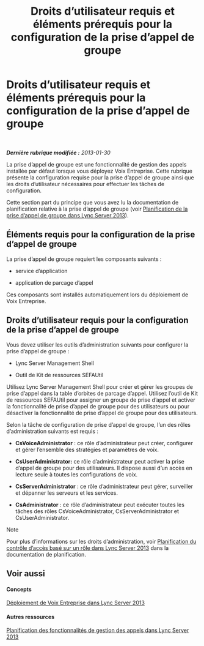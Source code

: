 ﻿---
title: Droits d’utilisateur requis et éléments prérequis pour la configuration de la prise d’appel de groupe
TOCTitle: Droits d’utilisateur requis et éléments prérequis pour la configuration de la prise d’appel de groupe
ms:assetid: 8757b1d3-751d-49c3-b1b8-b678f663f18e
ms:mtpsurl: https://technet.microsoft.com/fr-fr/library/JJ945641(v=OCS.15)
ms:contentKeyID: 53095454
ms.date: 05/20/2016
mtps_version: v=OCS.15
ms.translationtype: HT
---

# Droits d’utilisateur requis et éléments prérequis pour la configuration de la prise d’appel de groupe

 

_**Dernière rubrique modifiée :** 2013-01-30_

La prise d’appel de groupe est une fonctionnalité de gestion des appels installée par défaut lorsque vous déployez Voix Entreprise. Cette rubrique présente la configuration requise pour la prise d’appel de groupe ainsi que les droits d’utilisateur nécessaires pour effectuer les tâches de configuration.

Cette section part du principe que vous avez lu la documentation de planification relative à la prise d’appel de groupe (voir [Planification de la prise d’appel de groupe dans Lync Server 2013](lync-server-2013-planning-for-group-call-pickup.md)).

## Éléments requis pour la configuration de la prise d’appel de groupe

La prise d’appel de groupe requiert les composants suivants :

  - service d’application

  - application de parcage d’appel

Ces composants sont installés automatiquement lors du déploiement de Voix Entreprise.

## Droits d’utilisateur requis pour la configuration de la prise d’appel de groupe

Vous devez utiliser les outils d’administration suivants pour configurer la prise d’appel de groupe :

  - Lync Server Management Shell

  - Outil de Kit de ressources SEFAUtil

Utilisez Lync Server Management Shell pour créer et gérer les groupes de prise d’appel dans la table d’orbites de parcage d’appel. Utilisez l’outil de Kit de ressources SEFAUtil pour assigner un groupe de prise d’appel et activer la fonctionnalité de prise d’appel de groupe pour des utilisateurs ou pour désactiver la fonctionnalité de prise d’appel de groupe pour des utilisateurs.

Selon la tâche de configuration de prise d’appel de groupe, l’un des rôles d’administration suivants est requis :

  - **CsVoiceAdministrator** : ce rôle d’administrateur peut créer, configurer et gérer l’ensemble des stratégies et paramètres de voix.

  - **CsUserAdministrator:** ce rôle d’administrateur peut activer la prise d’appel de groupe pour des utilisateurs. Il dispose aussi d’un accès en lecture seule à toutes les configurations de voix.

  - **CsServerAdministrator** : ce rôle d’administrateur peut gérer, surveiller et dépanner les serveurs et les services.

  - **CsAdministrator** : ce rôle d’administrateur peut exécuter toutes les tâches des rôles CsVoiceAdministrator, CsServerAdministrator et CsUserAdministrator.

> [!note]  
> Pour plus d’informations sur les droits d’administration, voir <a href="lync-server-2013-planning-for-role-based-access-control.md">Planification du contrôle d’accès basé sur un rôle dans Lync Server 2013</a> dans la documentation de planification.

## Voir aussi

#### Concepts

[Déploiement de Voix Entreprise dans Lync Server 2013](lync-server-2013-deploying-enterprise-voice.md)  

#### Autres ressources

[Planification des fonctionnalités de gestion des appels dans Lync Server 2013](lync-server-2013-planning-for-call-management-features.md)

